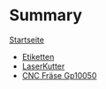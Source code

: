 # Summary

[Startseite](README.md)

 * [Etiketten](etiketten.md)
 * [LaserKutter](laser-kutter.md)
 * [CNC Fräse Gp10050](gp10050.md)
